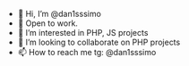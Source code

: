 - 👋 Hi, I’m @dan1sssimo
- 👋 Open to work.
- 👀 I’m interested in PHP, JS projects
- 💞️ I’m looking to collaborate on PHP projects
- 📫 How to reach me tg: @dan1sssimo

<!---
dan1sssimo/dan1sssimo is a ✨ special ✨ repository because its `README.md` (this file) appears on your GitHub profile.
You can click the Preview link to take a look at your changes.
--->
